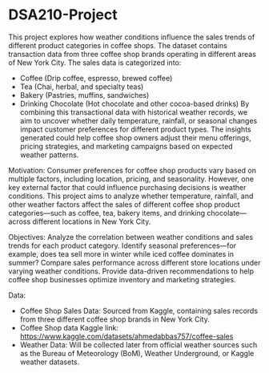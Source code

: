 # DSA210-Project

This project explores how weather conditions influence the sales trends of different product categories in coffee shops. The dataset contains transaction data from three coffee shop brands operating in different areas of New York City. The sales data is categorized into:
* Coffee (Drip coffee, espresso, brewed coffee)
* Tea (Chai, herbal, and specialty teas)
* Bakery (Pastries, muffins, sandwiches)
* Drinking Chocolate  (Hot chocolate and other cocoa-based drinks)
By combining this transactional data with historical weather records, we aim to uncover whether daily temperature, rainfall, or seasonal changes impact customer preferences for different product types. The insights generated could help coffee shop owners adjust their menu offerings, pricing strategies, and marketing campaigns based on expected weather patterns.

Motivation:
Consumer preferences for coffee shop products vary based on multiple factors, including location, pricing, and seasonality. However, one key external factor that could influence purchasing decisions is weather conditions. This project aims to analyze whether temperature, rainfall, and other weather factors affect the sales of different coffee shop product categories—such as coffee, tea, bakery items, and drinking chocolate—across different locations in New York City.


Objectives:
Analyze the correlation between weather conditions and sales trends for each product category.
Identify seasonal preferences—for example, does tea sell more in winter while iced coffee dominates in summer?
Compare sales performance across different store locations under varying weather conditions.
Provide data-driven recommendations to help coffee shop businesses optimize inventory and marketing strategies.

Data:
* Coffee Shop Sales Data: Sourced from Kaggle, containing sales records from three different coffee shop brands in New York City.
* Coffee Shop data Kaggle link: https://www.kaggle.com/datasets/ahmedabbas757/coffee-sales
* Weather Data: Will be collected later from official weather sources such as the Bureau of Meteorology (BoM), Weather Underground, or Kaggle weather datasets.
